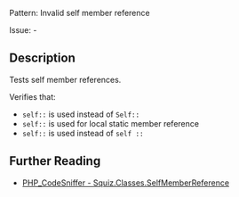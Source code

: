 Pattern: Invalid self member reference

Issue: -

## Description

Tests self member references.

Verifies that:
- `self::` is used instead of `Self::`
- `self::` is used for local static member reference
- `self::` is used instead of `self ::`

## Further Reading

* [PHP_CodeSniffer - Squiz.Classes.SelfMemberReference](https://github.com/PHPCSStandards/PHP_CodeSniffer/blob/master/src/Standards/Squiz/Sniffs/Classes/SelfMemberReferenceSniff.php)